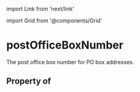 import Link from 'next/link'
  
import Grid from '@components/Grid'

# postOfficeBoxNumber

The post office box number for PO box addresses.

## Property of



